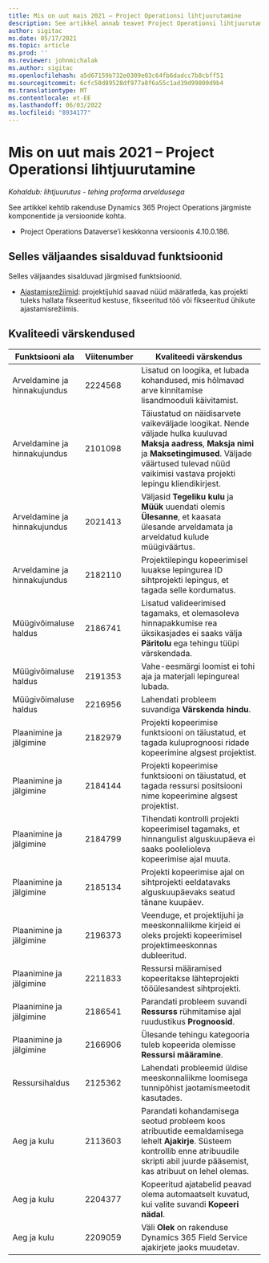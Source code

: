 ```yaml
---
title: Mis on uut mais 2021 – Project Operationsi lihtjuurutamine
description: See artikkel annab teavet Project Operationsi lihtjuurutamise 2021. a mai väljalaskes saadaolevate kvaliteedivärskenduste kohta.
author: sigitac
ms.date: 05/17/2021
ms.topic: article
ms.prod: ''
ms.reviewer: johnmichalak
ms.author: sigitac
ms.openlocfilehash: a5d67159b732e0309e03c64fb6dadcc7b8cbff51
ms.sourcegitcommit: 6cfc50d89528df977a8f6a55c1ad39d99800d9b4
ms.translationtype: MT
ms.contentlocale: et-EE
ms.lasthandoff: 06/03/2022
ms.locfileid: "8934177"
---
```

# <a name="whats-new-may-2021---project-operations-lite-deployment"></a>Mis on uut mais 2021 – Project Operationsi lihtjuurutamine

_Kohaldub: lihtjuurutus - tehing proforma arveldusega_

See artikkel kehtib rakenduse Dynamics 365 Project Operations järgmiste komponentide ja versioonide kohta.

   - Project Operations Dataverse’i keskkonna versioonis 4.10.0.186.

## <a name="features-included-in-this-release"></a>Selles väljaandes sisalduvad funktsioonid

Selles väljaandes sisalduvad järgmised funktsioonid.

- [Ajastamisrežiimid](../../project-management/scheduling-modes.md): projektijuhid saavad nüüd määratleda, kas projekti tuleks hallata fikseeritud kestuse, fikseeritud töö või fikseeritud ühikute ajastamisrežiimis.

## <a name="quality-updates"></a>Kvaliteedi värskendused

| **Funktsiooni ala** | **Viitenumber** | **Kvaliteedi värskendus** |
| --- | --- | --- |
| Arveldamine ja hinnakujundus | 2224568 | Lisatud on loogika, et lubada kohandused, mis hõlmavad arve kinnitamise lisandmooduli käivitamist. |
| Arveldamine ja hinnakujundus | 2101098 | Täiustatud on näidisarvete vaikeväljade loogikat. Nende väljade hulka kuuluvad **Maksja aadress**, **Maksja nimi** ja **Maksetingimused**. Väljade väärtused tulevad nüüd vaikimisi vastava projekti lepingu kliendikirjest. |
| Arveldamine ja hinnakujundus | 2021413 | Väljasid **Tegeliku kulu** ja **Müük** uuendati olemis **Ülesanne**, et kaasata ülesande arveldamata ja arveldatud kulude müügiväärtus. |
| Arveldamine ja hinnakujundus | 2182110 | Projektilepingu kopeerimisel luuakse lepingurea ID sihtprojekti lepingus, et tagada selle kordumatus. |
| Müügivõimaluse haldus | 2186741 | Lisatud valideerimised tagamaks, et olemasoleva hinnapakkumise rea üksikasjades ei saaks välja **Päritolu** ega tehingu tüüpi värskendada. |
| Müügivõimaluse haldus | 2191353 | Vahe-eesmärgi loomist ei tohi aja ja materjali lepingureal lubada. |
| Müügivõimaluse haldus | 2216956 | Lahendati probleem suvandiga **Värskenda hindu**. |
| Plaanimine ja jälgimine | 2182979 | Projekti kopeerimise funktsiooni on täiustatud, et tagada kuluprognoosi ridade kopeerimine algsest projektist. |
| Plaanimine ja jälgimine | 2184144 | Projekti kopeerimise funktsiooni on täiustatud, et tagada ressursi positsiooni nime kopeerimine algsest projektist. |
| Plaanimine ja jälgimine | 2184799 | Tihendati kontrolli projekti kopeerimisel tagamaks, et hinnangulist alguskuupäeva ei saaks poolelioleva kopeerimise ajal muuta. |
| Plaanimine ja jälgimine | 2185134 | Projekti kopeerimise ajal on sihtprojekti eeldatavaks alguskuupäevaks seatud tänane kuupäev. |
| Plaanimine ja jälgimine | 2196373 | Veenduge, et projektijuhi ja meeskonnaliikme kirjeid ei oleks projekti kopeerimisel projektimeeskonnas dubleeritud. |
| Plaanimine ja jälgimine | 2211833 | Ressursi määramised kopeeritakse lähteprojekti tööülesandest sihtprojekti. |
| Plaanimine ja jälgimine | 2186541 | Parandati probleem suvandi **Ressurss** rühmitamise ajal ruudustikus **Prognoosid**. |
| Plaanimine ja jälgimine | 2166906 | Ülesande tehingu kategooria tuleb kopeerida olemisse **Ressursi määramine**. |
| Ressursihaldus | 2125362 | Lahendati probleemid üldise meeskonnaliikme loomisega tunnipõhist jaotamismeetodit kasutades. |
| Aeg ja kulu | 2113603 | Parandati kohandamisega seotud probleem koos atribuutide eemaldamisega lehelt **Ajakirje**. Süsteem kontrollib enne atribuudile skripti abil juurde pääsemist, kas atribuut on lehel olemas. |
| Aeg ja kulu | 2204377 | Kopeeritud ajatabelid peavad olema automaatselt kuvatud, kui valite suvandi **Kopeeri nädal**. |
| Aeg ja kulu | 2209059 | Väli **Olek** on rakenduse Dynamics 365 Field Service ajakirjete jaoks muudetav. |
